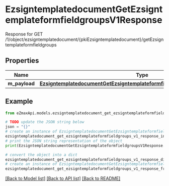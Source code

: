 # EzsigntemplatedocumentGetEzsigntemplateformfieldgroupsV1Response

Response for GET /1/object/ezsigntemplatedocument/{pkiEzsigntemplatedocument}/getEzsigntemplateformfieldgroups

## Properties

Name | Type | Description | Notes
------------ | ------------- | ------------- | -------------
**m_payload** | [**EzsigntemplatedocumentGetEzsigntemplateformfieldgroupsV1ResponseMPayload**](EzsigntemplatedocumentGetEzsigntemplateformfieldgroupsV1ResponseMPayload.md) |  | 

## Example

```python
from eZmaxApi.models.ezsigntemplatedocument_get_ezsigntemplateformfieldgroups_v1_response import EzsigntemplatedocumentGetEzsigntemplateformfieldgroupsV1Response

# TODO update the JSON string below
json = "{}"
# create an instance of EzsigntemplatedocumentGetEzsigntemplateformfieldgroupsV1Response from a JSON string
ezsigntemplatedocument_get_ezsigntemplateformfieldgroups_v1_response_instance = EzsigntemplatedocumentGetEzsigntemplateformfieldgroupsV1Response.from_json(json)
# print the JSON string representation of the object
print(EzsigntemplatedocumentGetEzsigntemplateformfieldgroupsV1Response.to_json())

# convert the object into a dict
ezsigntemplatedocument_get_ezsigntemplateformfieldgroups_v1_response_dict = ezsigntemplatedocument_get_ezsigntemplateformfieldgroups_v1_response_instance.to_dict()
# create an instance of EzsigntemplatedocumentGetEzsigntemplateformfieldgroupsV1Response from a dict
ezsigntemplatedocument_get_ezsigntemplateformfieldgroups_v1_response_from_dict = EzsigntemplatedocumentGetEzsigntemplateformfieldgroupsV1Response.from_dict(ezsigntemplatedocument_get_ezsigntemplateformfieldgroups_v1_response_dict)
```
[[Back to Model list]](../README.md#documentation-for-models) [[Back to API list]](../README.md#documentation-for-api-endpoints) [[Back to README]](../README.md)


